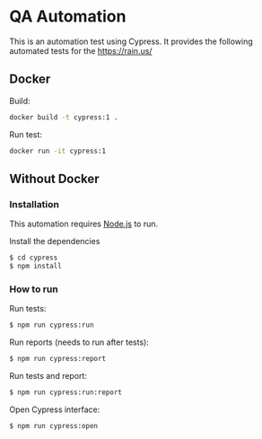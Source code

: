 # QA Automation

This is an automation test using Cypress. It provides the following automated tests for the https://rain.us/
## Docker 

Build: 

```sh
docker build -t cypress:1 .
```
Run test:

```sh
docker run -it cypress:1
```

## Without Docker
### Installation

This automation requires [Node.js](https://nodejs.org/) to run.

Install the dependencies

```sh
$ cd cypress
$ npm install 
```

### How to run

Run tests:
```sh
$ npm run cypress:run
```

Run reports (needs to run after tests):
```sh
$ npm run cypress:report
```

Run tests and report:
```sh
$ npm run cypress:run:report
```

Open Cypress interface:
```sh
$ npm run cypress:open
```
